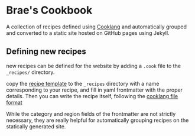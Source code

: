 # Brae's Cookbook

A collection of recipes defined using [Cooklang](https://cooklang.org/) and automatically grouped and 
converted to a static site hosted on GitHub pages using Jekyll. 

## Defining new recipes

new recipes can be defined for the website by adding a `.cook` file to the `_recipes/` directory.

copy the [recipe template](templates/example.cook) to the `_recipes` directory with a name corresponding to your recipe,
and fill in yaml frontmatter with the proper details. Then you can write the recipe itself, following the [cooklang file format](https://cooklang.org/docs/spec/)

While the category and region fields of the frontmatter are not strictly necessary, they are really helpful for automatically
grouping recipes on the statically generated site.
